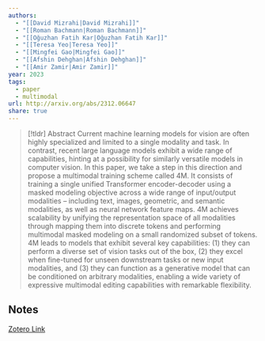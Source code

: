 ```yaml
---
authors:
  - "[[David Mizrahi|David Mizrahi]]"
  - "[[Roman Bachmann|Roman Bachmann]]"
  - "[[Oğuzhan Fatih Kar|Oğuzhan Fatih Kar]]"
  - "[[Teresa Yeo|Teresa Yeo]]"
  - "[[Mingfei Gao|Mingfei Gao]]"
  - "[[Afshin Dehghan|Afshin Dehghan]]"
  - "[[Amir Zamir|Amir Zamir]]"
year: 2023
tags:
  - paper
  - multimodal
url: http://arxiv.org/abs/2312.06647
share: true
---
```



> [!tldr] Abstract
> Current machine learning models for vision are often highly specialized and limited to a single modality and task. In contrast, recent large language models exhibit a wide range of capabilities, hinting at a possibility for similarly versatile models in computer vision. In this paper, we take a step in this direction and propose a multimodal training scheme called 4M. It consists of training a single unified Transformer encoder-decoder using a masked modeling objective across a wide range of input/output modalities – including text, images, geometric, and semantic modalities, as well as neural network feature maps. 4M achieves scalability by unifying the representation space of all modalities through mapping them into discrete tokens and performing multimodal masked modeling on a small randomized subset of tokens. 4M leads to models that exhibit several key capabilities: (1) they can perform a diverse set of vision tasks out of the box, (2) they excel when fine-tuned for unseen downstream tasks or new input modalities, and (3) they can function as a generative model that can be conditioned on arbitrary modalities, enabling a wide variety of expressive multimodal editing capabilities with remarkable flexibility.



## Notes

[Zotero Link](zotero://select/library/items/IQ32WJZB)


